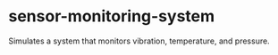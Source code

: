 # sensor-monitoring-system

Simulates a system that monitors vibration, temperature, and pressure. 
